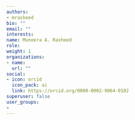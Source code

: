 ```yaml
---
authors:
- mrasheed
bio: ""
email: ""
interests:
name: Muneera A. Rasheed
role: 
weight: 1
organizations:
- name: 
  url: ""
social:
- icon: orcid
  icon_pack: ai
  link: https://orcid.org/0000-0002-9064-0102
superuser: false
user_groups:
- 
---
```

